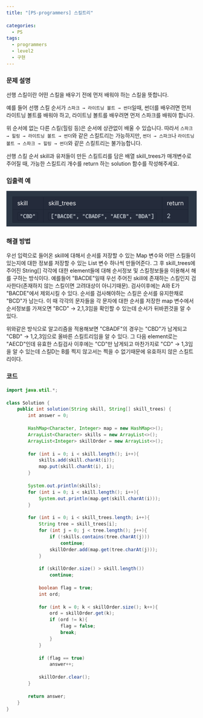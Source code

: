 ```yaml
---
title: "[PS-programmers] 스킬트리"

categories:
  - PS
tags:
  - programmers
  - level2
  - 구현
---
```



### **문제 설명**

선행 스킬이란 어떤 스킬을 배우기 전에 먼저 배워야 하는 스킬을 뜻합니다.

예를 들어 선행 스킬 순서가 `스파크 → 라이트닝 볼트 → 썬더`일때, 썬더를 배우려면 먼저 라이트닝 볼트를 배워야 하고, 라이트닝 볼트를 배우려면 먼저 스파크를 배워야 합니다.

위 순서에 없는 다른 스킬(힐링 등)은 순서에 상관없이 배울 수 있습니다. 따라서 `스파크 → 힐링 → 라이트닝 볼트 → 썬더`와 같은 스킬트리는 가능하지만, `썬더 → 스파크`나 `라이트닝 볼트 → 스파크 → 힐링 → 썬더`와 같은 스킬트리는 불가능합니다.

선행 스킬 순서 skill과 유저들이 만든 스킬트리를 담은 배열 skill_trees가 매개변수로 주어질 때, 가능한 스킬트리 개수를 return 하는 solution 함수를 작성해주세요.

### 입출력 예

![Untitled](/assets/images/posts/2021-11-10/Untitled.png)

### 해결 방법

우선 입력으로 들어온 skill에 대해서 순서를 저장할 수 있는 Map 변수와 어떤 스킬들이 있는지에 대한 정보를 저장할 수 있는 List 변수 하나씩 만들어준다. 그 후 skill_trees에 주어진 String[] 각각에 대한 element들에 대해 순서정보 및 스킬정보들을 이용해서 해를 구하는 방식이다. 예를들어 "BACDE"일때 우선 주어진 skill에 존재하는 스킬인지 검사한다(존재하지 않는 스킬이면 고려대상이 아니기때문). 검사이후에는 A와 E가 "BACDE"에서 제외시킬 수 있다. 순서를 검사해야하는 스킬은 순서를 유지한채로 "BCD"가 남는다. 이 때 각각의 문자들을 각 문자에 대한 순서를 저장한 map 변수에서 순서정보를 가져오면 "BCD" → 2,1,3임을 확인할 수 있는데 순서가 뒤바뀐것을 알 수 있다.

위와같은 방식으로 알고리즘을 적용해보면 "CBADF"의 경우는 "CBD"가 남게되고 "CBD" → 1,2,3임으로 올바른 스킬트리임을 알 수 있다. 그 다음 element로는 "AECD"인데 유효한 스킬검사 이후에는 "CD"만 남게되고 마찬가지로 "CD" → 1,3임을 알 수 있는데 스킬D는 B를 찍지 않고서는 찍을 수 없기때문에 유효하지 않은 스킬트리이다.

### 코드

```java
import java.util.*;

class Solution {
    public int solution(String skill, String[] skill_trees) {
        int answer = 0;

        HashMap<Character, Integer> map = new HashMap<>();
        ArrayList<Character> skills = new ArrayList<>();
        ArrayList<Integer> skillOrder = new ArrayList<>();

        for (int i = 0; i < skill.length(); i++){
            skills.add(skill.charAt(i));
            map.put(skill.charAt(i), i);
        }

        System.out.println(skills);
        for (int i = 0; i < skill.length(); i++){
            System.out.println(map.get(skill.charAt(i)));
        }

        for (int i = 0; i < skill_trees.length; i++){
            String tree = skill_trees[i];
            for (int j = 0; j < tree.length(); j++){
                if (!skills.contains(tree.charAt(j)))
                    continue;
                skillOrder.add(map.get(tree.charAt(j)));
            }

            if (skillOrder.size() > skill.length())
                continue;

            boolean flag = true;
            int ord;

            for (int k = 0; k < skillOrder.size(); k++){
                ord = skillOrder.get(k);
                if (ord != k){
                    flag = false;
                    break;
                }
            }

            if (flag == true)
                answer++;

            skillOrder.clear();
        }

        return answer;
    }
}
```
